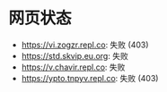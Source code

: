 # 网页状态
- https://vi.zogzr.repl.co: 失败 (403)
- https://std.skvip.eu.org: 失败
- https://v.chavir.repl.co: 失败
- https://ypto.tnpyv.repl.co: 失败 (403)
